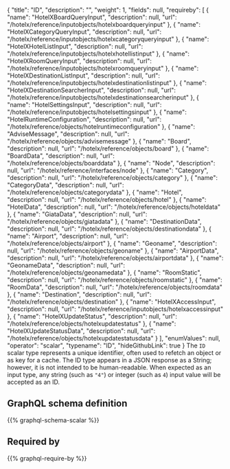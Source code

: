 {
  "title": "ID",
  "description": "",
  "weight": 1,
  "fields": null,
  "requireby": [
    {
      "name": "HotelXBoardQueryInput",
      "description": null,
      "url": "/hotelx/reference/inputobjects/hotelxboardqueryinput"
    },
    {
      "name": "HotelXCategoryQueryInput",
      "description": null,
      "url": "/hotelx/reference/inputobjects/hotelxcategoryqueryinput"
    },
    {
      "name": "HotelXHotelListInput",
      "description": null,
      "url": "/hotelx/reference/inputobjects/hotelxhotellistinput"
    },
    {
      "name": "HotelXRoomQueryInput",
      "description": null,
      "url": "/hotelx/reference/inputobjects/hotelxroomqueryinput"
    },
    {
      "name": "HotelXDestinationListInput",
      "description": null,
      "url": "/hotelx/reference/inputobjects/hotelxdestinationlistinput"
    },
    {
      "name": "HotelXDestinationSearcherInput",
      "description": null,
      "url": "/hotelx/reference/inputobjects/hotelxdestinationsearcherinput"
    },
    {
      "name": "HotelSettingsInput",
      "description": null,
      "url": "/hotelx/reference/inputobjects/hotelsettingsinput"
    },
    {
      "name": "HotelRuntimeConfiguration",
      "description": null,
      "url": "/hotelx/reference/objects/hotelruntimeconfiguration"
    },
    {
      "name": "AdviseMessage",
      "description": null,
      "url": "/hotelx/reference/objects/advisemessage"
    },
    {
      "name": "Board",
      "description": null,
      "url": "/hotelx/reference/objects/board"
    },
    {
      "name": "BoardData",
      "description": null,
      "url": "/hotelx/reference/objects/boarddata"
    },
    {
      "name": "Node",
      "description": null,
      "url": "/hotelx/reference/interfaces/node"
    },
    {
      "name": "Category",
      "description": null,
      "url": "/hotelx/reference/objects/category"
    },
    {
      "name": "CategoryData",
      "description": null,
      "url": "/hotelx/reference/objects/categorydata"
    },
    {
      "name": "Hotel",
      "description": null,
      "url": "/hotelx/reference/objects/hotel"
    },
    {
      "name": "HotelData",
      "description": null,
      "url": "/hotelx/reference/objects/hoteldata"
    },
    {
      "name": "GiataData",
      "description": null,
      "url": "/hotelx/reference/objects/giatadata"
    },
    {
      "name": "DestinationData",
      "description": null,
      "url": "/hotelx/reference/objects/destinationdata"
    },
    {
      "name": "Airport",
      "description": null,
      "url": "/hotelx/reference/objects/airport"
    },
    {
      "name": "Geoname",
      "description": null,
      "url": "/hotelx/reference/objects/geoname"
    },
    {
      "name": "AirportData",
      "description": null,
      "url": "/hotelx/reference/objects/airportdata"
    },
    {
      "name": "GeonameData",
      "description": null,
      "url": "/hotelx/reference/objects/geonamedata"
    },
    {
      "name": "RoomStatic",
      "description": null,
      "url": "/hotelx/reference/objects/roomstatic"
    },
    {
      "name": "RoomData",
      "description": null,
      "url": "/hotelx/reference/objects/roomdata"
    },
    {
      "name": "Destination",
      "description": null,
      "url": "/hotelx/reference/objects/destination"
    },
    {
      "name": "HotelXAccessInput",
      "description": null,
      "url": "/hotelx/reference/inputobjects/hotelxaccessinput"
    },
    {
      "name": "HotelXUpdateStatus",
      "description": null,
      "url": "/hotelx/reference/objects/hotelxupdatestatus"
    },
    {
      "name": "HotelXUpdateStatusData",
      "description": null,
      "url": "/hotelx/reference/objects/hotelxupdatestatusdata"
    }
  ],
  "enumValues": null,
  "operator": "scalar",
  "typename": "ID",
  "hideGithubLink": true
}
The `ID` scalar type represents a unique identifier, often used to refetch an object or as key for a cache. The ID type appears in a JSON response as a String; however, it is not intended to be human-readable. When expected as an input type, any string (such as `"4"`) or integer (such as `4`) input value will be accepted as an ID.
## GraphQL schema definition

{{% graphql-schema-scalar %}}

## Required by

{{% graphql-require-by %}}

